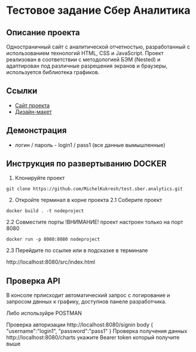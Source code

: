 # Тестовое задание Сбер Аналитика

## Описание проекта

Одностраничный сайт с аналитической отчетностью, разработанный с использованием технологий HTML, CSS и JavaScript. Проект реализован в соответствии с методологией БЭМ (Nested) и адаптирован под различные разрешения экранов и браузеры, используется библиотека графиков.

## Ссылки

- [Сайт проекта](https://michelkukresh.github.io/test.sber.analytics/src/index.html)
- [Дизайн-макет](https://www.figma.com/design/eAxaBgSCzRfq03sH3H72vm/%D0%A2%D0%B5%D1%81%D1%82%D0%BE%D0%B2%D0%BE%D0%B5_%D0%B4%D0%BB%D1%8F_%D1%80%D0%B0%D0%B7%D1%80%D0%B0%D0%B1%D0%BE%D1%82%D1%87%D0%B8%D0%BA%D0%B0_%D0%BE%D0%BA%D1%82%D1%8F%D0%B1%D1%80%D1%8C2024?node-id=7-6764&t=OnF99UW9zoB8n9mC-1)

## Демонстрация

- логин / пароль - login1 / pass1 (все данные вымышленные)

## Инструкция по развертыванию DOCKER

1. Клонируйте проект 

```git clone https://github.com/MichelKukresh/test.sber.analytics.git```

2. Откройте терминал в корне проекта
2.1 Соберите проект

```docker build . -t nodeproject```

2.2 Совместите порты !ВНИМАНИЕ! проект настроен только на порт 8080

```docker run -p 8080:8080 nodeproject```

2.3 Перейдите по ссылке или в подсказке в терминале

http://localhost:8080/src/index.html

## Проверка API

В консоле прлисходит автоматический запрос с логирование и запросом двнных к графику, доступнов панеле разработчика.

Либо используйре POSTMAN

Проверка авторизации
http://localhost:8080/signin
body {
  "username":"login1",
   "password":"pass1"
}
Проверка получения данных
http://localhost:8080/charts
укажите Bearer token который получите выше